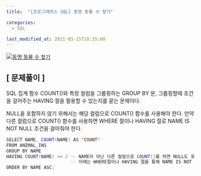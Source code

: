 ```yaml
---
title:  "[프로그래머스 SQL] 동명 동물 수 찾기"

categories:
  - SQL
  
last_modified_at: 2021-03-15T18:35:00
---
```


[![동명 동물 수 찾기](https://user-images.githubusercontent.com/53072057/111103547-1345e800-8592-11eb-8dc2-5cc3147e429a.JPG)](https://programmers.co.kr/learn/courses/30/lessons/59041)  

<h2>[ 문제풀이 ]</h2>  
SQL 집계 함수 COUNT()와 특정 컬럼을 그룹핑하는 GROUP BY 문, 그룹핑할때 조건을 걸어주는 HAVING 절을 활용할 수 있는지를 묻는 문제이다.  

NULL을 포함하지 않기 위해서는 해당 컬럼으로 COUNT() 함수를 사용해야 한다. 만약 다른 컬럼으로 COUNT() 함수를 사용하면 WHERE 절이나 HAVING 절로 NAME IS NOT NULL 조건을 걸어줘야 한다.  

```java
SELECT NAME, COUNT(NAME) AS 'COUNT'
FROM ANIMAL_INS
GROUP BY NAME
HAVING COUNT(NAME) >= 2 -- NAME이 아닌 다른 컬럼으로 COUNT()를 하면 NULL도 포함함
                        -- 이때는 WHERE절이나 HAVING 절을 통해 NAME IS NOT NULL 조건을 걸어줘야함
ORDER BY NAME ASC;
```
